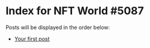 # Index for NFT World #5087
Posts will be displayed in the order below:

- [Your first post](./001-first.md)


